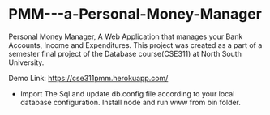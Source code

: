 # PMM---a-Personal-Money-Manager
Personal Money Manager, A Web Application that manages your Bank Accounts, Income and Expenditures. This project was created as a part of a semester final project of the Database course(CSE311) at North South University.

Demo Link: https://cse311pmm.herokuapp.com/

- Import The Sql and update db.config file according to your local database configuration. Install node and run www from bin folder.
